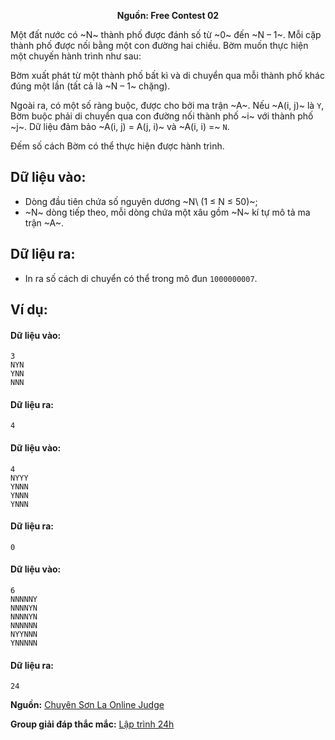 **<center>Nguồn:  Free Contest 02</center>**

Một đất nước có ~N~ thành phố được đánh số từ ~0~ đến ~N – 1~. Mỗi cặp thành phố được nối bằng một con đường hai chiều. Bờm muốn thực hiện một chuyến hành trình như sau:

Bờm xuất phát từ một thành phố bất kì và di chuyển qua mỗi thành phố khác đúng một lần (tất cả là ~N – 1~ chặng).

Ngoài ra, có một số ràng buộc, được cho bởi ma trận ~A~. Nếu ~A(i, j)~ là
`Y`, Bờm buộc phải di chuyển qua con đường nối thành phố ~i~ với thành
phố ~j~. Dữ liệu đảm bảo ~A(i, j) = A(j, i)~ và ~A(i, i) =~ `N`.

Đếm số cách Bờm có thể thực hiện được hành trình.

## Dữ liệu vào:
- Dòng đầu tiên chứa số nguyên dương ~N\ (1 ≤ N ≤ 50)~;
- ~N~ dòng tiếp theo, mỗi dòng chứa một xâu gồm ~N~ kí tự mô tả ma trận ~A~.

## Dữ liệu ra:
- In ra số cách di chuyển có thể trong mô đun `1000000007`.

## Ví dụ:
#### Dữ liệu vào:
```
3
NYN
YNN
NNN
```

#### Dữ liệu ra:
```
4
```

#### Dữ liệu vào:
```
4
NYYY
YNNN
YNNN
YNNN
```

#### Dữ liệu ra:
```
0
```

#### Dữ liệu vào:
```
6
NNNNNY
NNNNYN
NNNNYN
NNNNNN
NYYNNN
YNNNNN
```

#### Dữ liệu ra:
```
24
```
**Nguồn:** [Chuyên Sơn La Online Judge](http://csloj.ddns.net/)

**Group giải đáp thắc mắc:** [Lập trình 24h](https://www.facebook.com/groups/1386904321519984)